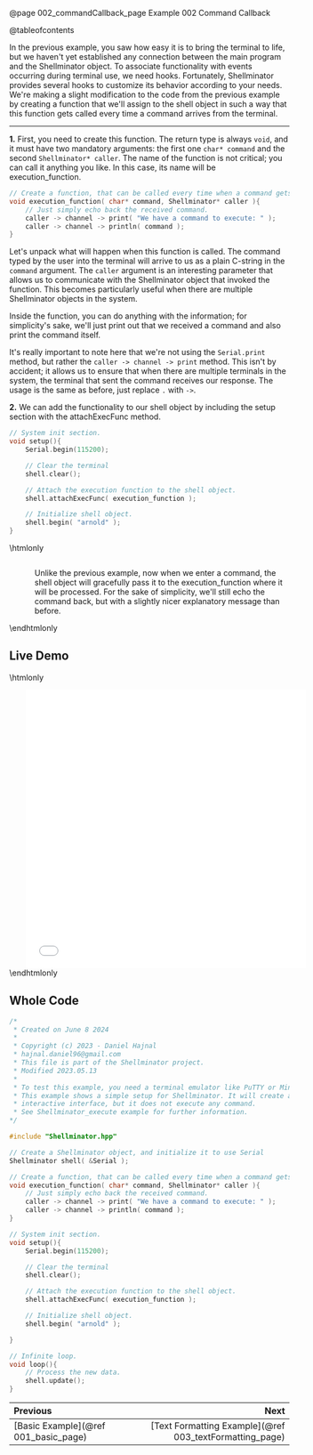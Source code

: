 @page 002_commandCallback_page Example 002 Command Callback

@tableofcontents

In the previous example, you saw how easy it is to bring the terminal to life, but we haven't yet established any connection between the main program and the Shellminator object. To associate functionality with events occurring during terminal use, we need hooks. Fortunately, Shellminator provides several hooks to customize its behavior according to your needs. We're making a slight modification to the code from the previous example by creating a function that we'll assign to the shell object in such a way that this function gets called every time a command arrives from the terminal.

<hr>

__1.__ First, you need to create this function. The return type is always `void`, and it must have two mandatory arguments: the first one `char* command` and the second `Shellminator* caller`. The name of the function is not critical; you can call it anything you like. In this case, its name will be execution_function.

```cpp
// Create a function, that can be called every time when a command gets entered.
void execution_function( char* command, Shellminator* caller ){
    // Just simply echo back the received command.
    caller -> channel -> print( "We have a command to execute: " );
    caller -> channel -> println( command );
}
```

Let's unpack what will happen when this function is called. The command typed by the user into the terminal will arrive to us as a plain C-string in the `command` argument. The `caller` argument is an interesting parameter that allows us to communicate with the Shellminator object that invoked the function. This becomes particularly useful when there are multiple Shellminator objects in the system.

Inside the function, you can do anything with the information; for simplicity's sake, we'll just print out that we received a command and also print the command itself.

It's really important to note here that we're not using the `Serial.print` method, but rather the `caller -> channel -> print` method. This isn't by accident; it allows us to ensure that when there are multiple terminals in the system, the terminal that sent the command receives our response. The usage is the same as before, just replace `.` with `->`.


__2.__ We can add the functionality to our shell object by including the setup section with the attachExecFunc method.
```cpp
// System init section.
void setup(){
    Serial.begin(115200);

    // Clear the terminal
    shell.clear();

    // Attach the execution function to the shell object.
    shell.attachExecFunc( execution_function );

    // Initialize shell object.
    shell.begin( "arnold" );
}
```

\htmlonly
<div style="display:flex; align-items: center;">
    <div style="width:100px; height:100px; margin-right: 20px;">
        <lottie-player src="Light-bulb.json" background="transparent" speed="1" style="width: 100%; height: 100%;" direction="1" playMode="normal" loop autoplay></lottie-player>
    </div>
    <div>
        <p>Unlike the previous example, now when we enter a command, the shell object will gracefully pass it to the execution_function where it will be processed. For the sake of simplicity, we'll still echo the command back, but with a slightly nicer explanatory message than before.
        </p>
    </div>
</div>
\endhtmlonly

## Live Demo

\htmlonly
<iframe id="demoFrame" src="webExamples/002_commandCallback.html" style="height:500px;width:100%;border:none;display:block; margin-left:30px;"></iframe>
\endhtmlonly

## Whole Code

```cpp
/*
 * Created on June 8 2024
 *
 * Copyright (c) 2023 - Daniel Hajnal
 * hajnal.daniel96@gmail.com
 * This file is part of the Shellminator project.
 * Modified 2023.05.13
 *
 * To test this example, you need a terminal emulator like PuTTY or Minicom.
 * This example shows a simple setup for Shellminator. It will create an
 * interactive interface, but it does not execute any command.
 * See Shellminator_execute example for further information.
*/

#include "Shellminator.hpp"

// Create a Shellminator object, and initialize it to use Serial
Shellminator shell( &Serial );

// Create a function, that can be called every time when a command gets entered.
void execution_function( char* command, Shellminator* caller ){
    // Just simply echo back the received command.
    caller -> channel -> print( "We have a command to execute: " );
    caller -> channel -> println( command );
}

// System init section.
void setup(){
    Serial.begin(115200);

    // Clear the terminal
    shell.clear();

    // Attach the execution function to the shell object.
    shell.attachExecFunc( execution_function );

    // Initialize shell object.
    shell.begin( "arnold" );

}

// Infinite loop.
void loop(){
    // Process the new data.
    shell.update();
}
```

<div class="section_buttons">
 
| Previous          |                         Next |
|:------------------|-----------------------------:|
|[Basic Example](@ref 001_basic_page) | [Text Formatting Example](@ref 003_textFormatting_page) |
 
</div>